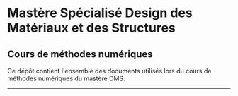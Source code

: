 # Mastère Spécialisé Design des Matériaux et des Structures

## Cours de méthodes numériques 


Ce dépôt contient l'ensemble des documents utilisés lors du cours de méthodes numériques du mastère DMS. 

--------------------------

